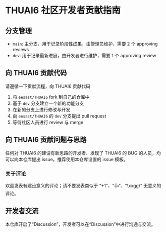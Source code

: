 # THUAI6 社区开发者贡献指南

## 分支管理

+ `main`: 主分支，用于记录阶段性成果，由管理员维护，需要 2 个 approving reviews
+ `dev`: 用于记录最新进展，由开发者进行维护，需要 1 个 approving review

## 向 THUAI6 贡献代码

请遵循一下贡献流程，向 THUAI6 贡献代码 

1. 将 `eesast/THUAI6` fork 到自己的仓库中
2. 基于 `dev` 分支建立一个新的功能分支
3. 在新的分支上进行修改与开发
4. 向 `eesast/THUAI6` 的 `dev` 分支提出 pull request
5. 等待社区人员进行 review 与 merge

## 向 THUAI6 贡献问题与思路

任何对 THUAI6 的建设有新思路的开发者、发现了 THUAI6 的 BUG 的人员，均可以向本仓库提出 issue。推荐使用本仓库设置的 issue 模板。

### 关于评论

欢迎发表有建设意义的评论；请不要发表类似于 “+1”、“👍”、“\xxgg/” 无意义的评论。

## 开发者交流

本仓库开启了“Discussion”，开发者可以在“Discussion”中进行沟通与交流。
